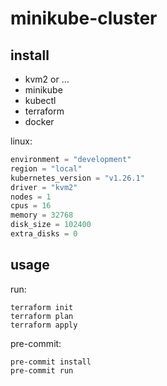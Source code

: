 # minikube-cluster

## install

* kvm2 or ...
* minikube
* kubectl
* terraform
* docker

linux:
```terraform
environment = "development"
region = "local"
kubernetes_version = "v1.26.1"
driver = "kvm2"
nodes = 1
cpus = 16
memory = 32768
disk_size = 102400
extra_disks = 0
```

## usage

run:
```shell
terraform init
terraform plan
terraform apply
```

pre-commit:
```shell
pre-commit install
pre-commit run
```